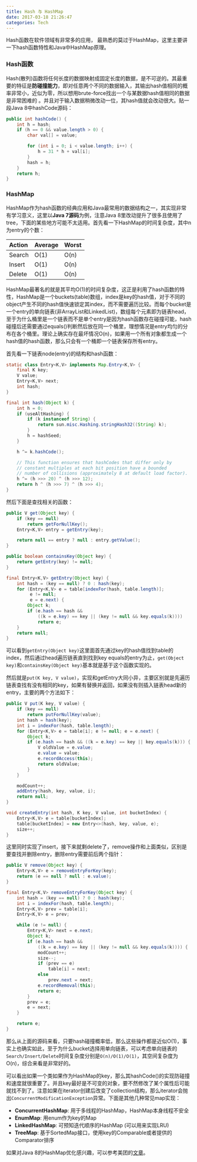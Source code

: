 ```yaml
---
title: Hash 与 HashMap
date: 2017-03-18 21:26:47
categories: Tech
---
```


Hash函数在软件领域有非常多的应用， 最熟悉的莫过于HashMap，这里主要讲一下hash函数特性和Java中HashMap原理。

<!-- more -->

### Hash函数

Hash(散列)函数将任何长度的数据映射成固定长度的数据，是不可逆的。其最重要的特征是**防碰撞能力**，即对任意两个不同的数据输入，其输出hash值相同的概率非常小，近似为零，所以想用brute-force找出一个与某数据hash值相同的数据是非常困难的 。并且对于输入数据稍微改动一位，其hash值就会改动很大。贴一段Java 8中hashCode源码：

```java
public int hashCode() {
    int h = hash;
    if (h == 0 && value.length > 0) {
        char val[] = value;

        for (int i = 0; i < value.length; i++) {
            h = 31 * h + val[i];
        }
        hash = h;
    }
    return h;
}
```

### HashMap

HashMap作为hash函数的经典应用和Java最常用的数据结构之一，其实现非常有学习意义，这里以**Java 7源码**为例，注意Java 8里改动提升了很多且使用了tree，下面的某些地方可能不太适用。首先看一下HashMap的时间复杂度，其中n为entry的个数：

| Action | Average | Worst |
| :----- | ------- | ----- |
| Search | O(1)    | O(n)  |
| Insert | O(1)    | O(n)  |
| Delete | O(1)    | O(n)  |

HashMap最著名的就是其平均O(1)的时间复杂度，这正是利用了hash函数的特性，HashMap是一个buckets(table)数组，index是key的hash值，对于不同的object产生不同的hash值快速锁定其index，而不需要遍历比较。而每个bucket是一个entry的单向链表(非ArrayList和LinkedList)，数组每个元素即为链表head，至于为什么桶里是一个链表而不是单个entry是因为hash函数存在碰撞可能，hash碰撞后还需要通过equals()判断然后放在同一个桶里，理想情况是entry均匀的分布在各个桶里。理论上确实存在最坏情况O(n)，如果用一个所有对象都生成一个hash值的hash函数，那么只会有一个桶即一个链表保存所有entry。

首先看一下链表node(entry)的结构和hash函数：

```java
static class Entry<K,V> implements Map.Entry<K,V> {
    final K key;
    V value;
    Entry<K,V> next;
    int hash;
}

final int hash(Object k) {
    int h = 0;
    if (useAltHashing) {
        if (k instanceof String) {
            return sun.misc.Hashing.stringHash32((String) k);
        }
        h = hashSeed;
    }

    h ^= k.hashCode();

    // This function ensures that hashCodes that differ only by
    // constant multiples at each bit position have a bounded
    // number of collisions (approximately 8 at default load factor).
    h ^= (h >>> 20) ^ (h >>> 12);
    return h ^ (h >>> 7) ^ (h >>> 4);
}
```

然后下面是查找相关的函数：

```java
public V get(Object key) {
    if (key == null)
        return getForNullKey();
    Entry<K,V> entry = getEntry(key);

    return null == entry ? null : entry.getValue();
}

public boolean containsKey(Object key) {
    return getEntry(key) != null;
}

final Entry<K,V> getEntry(Object key) {
    int hash = (key == null) ? 0 : hash(key);
    for (Entry<K,V> e = table[indexFor(hash, table.length)];
         e != null;
         e = e.next) {
        Object k;
        if (e.hash == hash &&
            ((k = e.key) == key || (key != null && key.equals(k))))
            return e;
    }
    return null;
}
```

可以看到`getEntry(Object key)`这里面首先通过key的hash值找到table的index，然后通过head遍历链表直到找到key equals的entry为止，`get(Object key)`和`containsKey(Object key)`基本就是基于这个函数实现的。

然后就是`put(K key, V value)`，实现和getEntry大同小异，主要区别就是先遍历链表查找有没有相同的key，如果有替换并返回，如果没有则插入链表head新的entry，主要的两个方法如下：

```java
public V put(K key, V value) {
    if (key == null)
        return putForNullKey(value);
    int hash = hash(key);
    int i = indexFor(hash, table.length);
    for (Entry<K,V> e = table[i]; e != null; e = e.next) {
        Object k;
        if (e.hash == hash && ((k = e.key) == key || key.equals(k))) {
            V oldValue = e.value;
            e.value = value;
            e.recordAccess(this);
            return oldValue;
        }
    }

    modCount++;
    addEntry(hash, key, value, i);
    return null;
}

void createEntry(int hash, K key, V value, int bucketIndex) {
    Entry<K,V> e = table[bucketIndex];
    table[bucketIndex] = new Entry<>(hash, key, value, e);
    size++;
}
```

这里同时实现了insert，接下来就剩delete了，remove操作和上面类似，区别是要查找并删除entry，删除entry需要前后两个指针：

```java
public V remove(Object key) {
    Entry<K,V> e = removeEntryForKey(key);
    return (e == null ? null : e.value);
}

final Entry<K,V> removeEntryForKey(Object key) {
    int hash = (key == null) ? 0 : hash(key);
    int i = indexFor(hash, table.length);
    Entry<K,V> prev = table[i];
    Entry<K,V> e = prev;

    while (e != null) {
        Entry<K,V> next = e.next;
        Object k;
        if (e.hash == hash &&
            ((k = e.key) == key || (key != null && key.equals(k)))) {
            modCount++;
            size--;
            if (prev == e)
                table[i] = next;
            else
                prev.next = next;
            e.recordRemoval(this);
            return e;
        }
        prev = e;
        e = next;
    }

    return e;
}
```

那么从上面的源码来看，只要hash碰撞概率低，那么这些操作都是近似O(1)，事实上也确实如此，至于为什么bucket选择用单向链表，可以考虑单向链表的`Search/Insert/Delete`时间复杂度分别是`O(n)/O(1)/O(1)`，其空间复杂度为O(n)，综合来看是非常好的。

可以看出如果一个类如果作为HashMap的key，那么其hashCode()的实现防碰撞和速度就很重要了。并且key最好是不可变的对象，要不然修改了某个属性后可能就找不到了。注意如果在iterator创建后改变了collection结构，那么iterator会抛出`ConcurrentModificationException`异常。下面是其他几种常见map实现：

- **ConcurrentHashMap**: 用于多线程的HashMap，HashMap本身线程不安全
- **EnumMap**: 用enum作为key的Map
- **LinkedHashMap**: 可预知迭代顺序的HashMap (可以用来实现LRU)
- **TreeMap**: 基于SortedMap接口，使用key的Comparable或者提供的Comparator排序

如果对Java 8的HashMap优化感兴趣，可以参考美团的[文章](https://zhuanlan.zhihu.com/p/21673805)。
